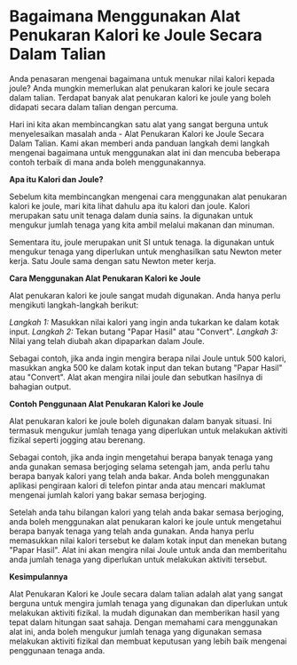 Bagaimana Menggunakan Alat Penukaran Kalori ke Joule Secara Dalam Talian
========================================================================

Anda penasaran mengenai bagaimana untuk menukar nilai kalori kepada joule? Anda mungkin memerlukan alat penukaran kalori ke joule secara dalam talian. Terdapat banyak alat penukaran kalori ke joule yang boleh didapati secara dalam talian dengan percuma.

Hari ini kita akan membincangkan satu alat yang sangat berguna untuk menyelesaikan masalah anda - Alat Penukaran Kalori ke Joule Secara Dalam Talian. Kami akan memberi anda panduan langkah demi langkah mengenai bagaimana untuk menggunakan alat ini dan mencuba beberapa contoh terbaik di mana anda boleh menggunakannya.

 **Apa itu Kalori dan Joule?**

Sebelum kita membincangkan mengenai cara menggunakan alat penukaran kalori ke joule, mari kita lihat dahulu apa itu kalori dan joule. Kalori merupakan satu unit tenaga dalam dunia sains. Ia digunakan untuk mengukur jumlah tenaga yang kita ambil melalui makanan dan minuman.

Sementara itu, joule merupakan unit SI untuk tenaga. Ia digunakan untuk mengukur tenaga yang diperlukan untuk menghasilkan satu Newton meter kerja. Satu Joule sama dengan satu Newton meter kerja.

 **Cara Menggunakan Alat Penukaran Kalori ke Joule**

Alat penukaran kalori ke joule sangat mudah digunakan. Anda hanya perlu mengikuti langkah-langkah berikut:

 *Langkah 1:*  Masukkan nilai kalori yang ingin anda tukarkan ke dalam kotak input.  *Langkah 2:*  Tekan butang "Papar Hasil" atau "Convert".  *Langkah 3:*  Nilai yang telah diubah akan dipaparkan dalam Joule.

Sebagai contoh, jika anda ingin mengira berapa nilai Joule untuk 500 kalori, masukkan angka 500 ke dalam kotak input dan tekan butang "Papar Hasil" atau "Convert". Alat akan mengira nilai joule dan sebutkan hasilnya di bahagian output.

 **Contoh Penggunaan Alat Penukaran Kalori ke Joule**

Alat penukaran kalori ke joule boleh digunakan dalam banyak situasi. Ini termasuk mengukur jumlah tenaga yang diperlukan untuk melakukan aktiviti fizikal seperti jogging atau berenang.

Sebagai contoh, jika anda ingin mengetahui berapa banyak tenaga yang anda gunakan semasa berjoging selama setengah jam, anda perlu tahu berapa banyak kalori yang telah anda bakar. Anda boleh menggunakan aplikasi pengiraan kalori di telefon pintar anda atau mencari maklumat mengenai jumlah kalori yang bakar semasa berjoging.

Setelah anda tahu bilangan kalori yang telah anda bakar semasa berjoging, anda boleh menggunakan alat penukaran kalori ke joule untuk mengetahui berapa banyak tenaga yang telah anda gunakan. Anda hanya perlu memasukkan nilai kalori tersebut ke dalam kotak input dan menekan butang "Papar Hasil". Alat ini akan mengira nilai Joule untuk anda dan memberitahu anda jumlah tenaga yang diperlukan untuk melakukan aktiviti tersebut.

 **Kesimpulannya**

Alat Penukaran Kalori ke Joule secara dalam talian adalah alat yang sangat berguna untuk mengira jumlah tenaga yang digunakan dan diperlukan untuk melakukan aktiviti fizikal. Ia mudah digunakan dan memberikan hasil yang tepat dalam hitungan saat sahaja. Dengan memahami cara menggunakan alat ini, anda boleh mengukur jumlah tenaga yang digunakan semasa melakukan aktiviti fizikal dan membuat keputusan yang lebih baik mengenai penggunaan tenaga anda.